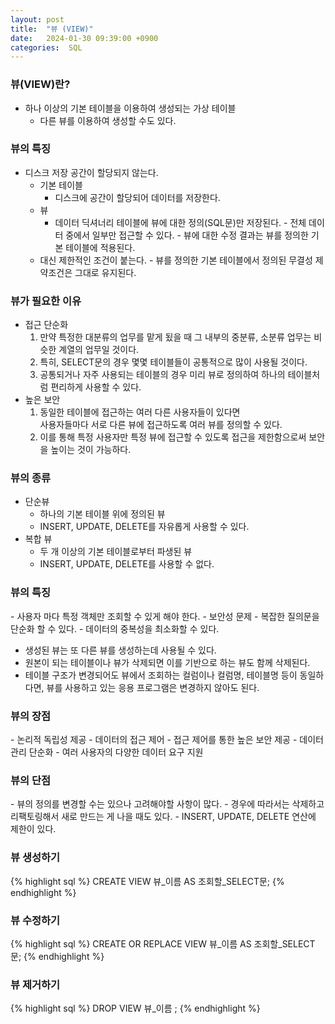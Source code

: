 ```yaml
---
layout: post
title:  "뷰 (VIEW)"
date:   2024-01-30 09:39:00 +0900
categories:  SQL
---
```


### 뷰(VIEW)란?

- 하나 이상의 기본 테이블을 이용하여 생성되는 가상 테이블
    - 다른 뷰를 이용하여 생성할 수도 있다.
    
### 뷰의 특징

- 디스크 저장 공간이 할당되지 않는다.
    - 기본 테이블
        - 디스크에 공간이 할당되어 데이터를 저장한다.
    - 뷰
        - 데이터 딕셔너리 테이블에 뷰에 대한 정의(SQL문)만 저장된다.
- 전체 데이터 중에서 일부만 접근할 수 있다.
- 뷰에 대한 수정 결과는 뷰를 정의한 기본 테이블에 적용된다.
    - 대신 제한적인 조건이 붙는다.
- 뷰를 정의한 기본 테이블에서 정의된 무결성 제약조건은 그대로 유지된다.

### 뷰가 필요한 이유

- 접근 단순화
    1. 만약 특정한 대분류의 업무를 맡게 됬을 때 그 내부의 중분류, 소분류 업무는 비슷한 계열의 업무일 것이다.
    2. 특히, SELECT문의 경우 몇몇 테이블들이 공통적으로 많이 사용될 것이다.
    3. 공통되거나 자주 사용되는 테이블의 경우 미리 뷰로 정의하여 하나의 테이블처럼 편리하게 사용할 수 있다.
- 높은 보안
    1. 동일한 테이블에 접근하는 여러 다른 사용자들이 있다면  
    사용자들마다 서로 다른 뷰에 접근하도록 여러 뷰를 정의할 수 있다.
    2. 이를 통해 특정 사용자만 특정 뷰에 접근할 수 있도록 접근을 제한함으로써
    보안을 높이는 것이 가능하다.

### 뷰의 종류

- 단순뷰
    - 하나의 기본 테이블 위에 정의된 뷰
    - INSERT, UPDATE, DELETE를 자유롭게 사용할 수 있다.
- 복합 뷰
    - 두 개 이상의 기본 테이블로부터 파생된 뷰
    - INSERT, UPDATE, DELETE를 사용할 수 없다.

### 뷰의 특징

- 사용자 마다 특정 객체만 조회할 수 있게 해야 한다.
    - 보안성 문제
- 복잡한 질의문을 단순화 할 수 있다.
- 데이터의 중복성을 최소화할 수 있다.
- 생성된 뷰는 또 다른 뷰를 생성하는데 사용될 수 있다.
- 원본이 되는 테이블이나 뷰가 삭제되면 이를 기반으로 하는 뷰도 함께 삭제된다.
- 테이블 구조가 변경되어도 뷰에서 조회하는 컬럼이나 컬럼명, 테이블명 등이 동일하다면,
뷰를 사용하고 있는 응용 프로그램은 변경하지 않아도 된다.

### 뷰의 장점

- 논리적 독립성 제공
- 데이터의 접근 제어
    - 접근 제어를 통한 높은 보안 제공
- 데이터 관리 단순화
- 여러 사용자의 다양한 데이터 요구 지원

### 뷰의 단점

- 뷰의 정의를 변경할 수는 있으나 고려해야할 사항이 많다.
    - 경우에 따라서는 삭제하고 리팩토링해서 새로 만드는 게 나을 때도 있다.
- INSERT, UPDATE, DELETE 연산에 제한이 있다.

### 뷰 생성하기

{% highlight sql %}
CREATE VIEW 뷰_이름 AS 조회할_SELECT문;
{% endhighlight %}

### 뷰 수정하기

{% highlight sql %}
CREATE OR REPLACE VIEW 뷰_이름 AS 조회할_SELECT문;
{% endhighlight %}

### 뷰 제거하기

{% highlight sql %}
DROP VIEW 뷰_이름 ;
{% endhighlight %}